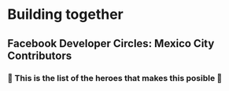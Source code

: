 # Building together

## Facebook Developer Circles: Mexico City Contributors

### 🌟 This is the list of the heroes that makes this posible 🌟

